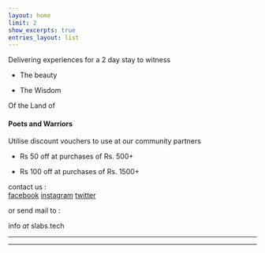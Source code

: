 ```yaml
---
layout: home
limit: 2
show_excerpts: true
entries_layout: list
---
```



Delivering experiences for a 2 day stay to witness

* The beauty

* The Wisdom

Of the Land of

#### Poets and Warriors



Utilise discount vouchers to use at our community partners

* Rs 50 off at purchases of Rs. 500+

* Rs 100 off at purchases of Rs. 1500+


contact us :  
[facebook](facebook.com/thehdtour)  [instagram](instagram.com/thehdtour)  [twitter](twitter.com/thehdtour)

or send mail to :

info _at_ slabs.tech

-------------------------------------------------------------
-------------------------------------------------------------
